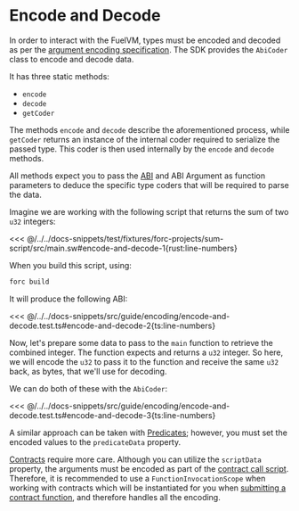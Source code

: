 # Encode and Decode

In order to interact with the FuelVM, types must be encoded and decoded as per the [argument encoding specification](https://docs.fuel.network/docs/specs/abi/argument-encoding/). The SDK provides the `AbiCoder` class to encode and decode data.

It has three static methods:

- `encode`
- `decode`
- `getCoder`

The methods `encode` and `decode` describe the aforementioned process, while `getCoder` returns an instance of the internal coder required to serialize the passed type. This coder is then used internally by the `encode` and `decode` methods.

All methods expect you to pass the [ABI](https://docs.fuel.network/docs/specs/abi/json-abi-format/) and ABI Argument as function parameters to deduce the specific type coders that will be required to parse the data.

Imagine we are working with the following script that returns the sum of two `u32` integers:

<<< @/../../docs-snippets/test/fixtures/forc-projects/sum-script/src/main.sw#encode-and-decode-1{rust:line-numbers}

When you build this script, using:

```sh
forc build
```

It will produce the following ABI:

<<< @/../../docs-snippets/src/guide/encoding/encode-and-decode.test.ts#encode-and-decode-2{ts:line-numbers}

Now, let's prepare some data to pass to the `main` function to retrieve the combined integer. The function expects and returns a `u32` integer. So here, we will encode the `u32` to pass it to the function and receive the same `u32` back, as bytes, that we'll use for decoding.

We can do both of these with the `AbiCoder`:

<<< @/../../docs-snippets/src/guide/encoding/encode-and-decode.test.ts#encode-and-decode-3{ts:line-numbers}

A similar approach can be taken with [Predicates](../predicates/index.md); however, you must set the encoded values to the `predicateData` property.

[Contracts](../contracts/index.md) require more care. Although you can utilize the `scriptData` property, the arguments must be encoded as part of the [contract call script](https://docs.fuel.network/docs/sway/sway-program-types/smart_contracts/#calling-a-smart-contract-from-a-script). Therefore, it is recommended to use a `FunctionInvocationScope` when working with contracts which will be instantiated for you when [submitting a contract function](../contracts/methods.md), and therefore handles all the encoding.
